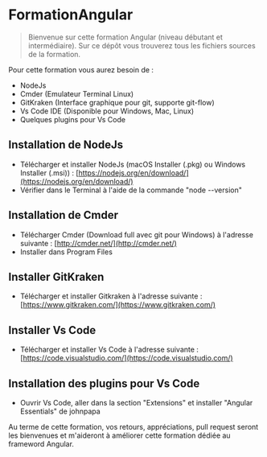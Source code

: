 # FormationAngular

> Bienvenue sur cette  formation Angular (niveau débutant et intermédiaire). Sur ce dépôt vous trouverez tous les fichiers sources de la formation.

Pour cette formation vous aurez besoin de : 
* NodeJs
* Cmder (Emulateur Terminal Linux)
* GitKraken (Interface graphique pour git, supporte git-flow)
* Vs Code IDE (Disponible pour Windows, Mac, Linux)
* Quelques plugins pour Vs Code

## Installation de NodeJs

* Télécharger et installer NodeJs (macOS Installer (.pkg) ou Windows Installer (.msi)) : [https://nodejs.org/en/download/](https://nodejs.org/en/download/)
* Vérifier dans le Terminal à l'aide de la commande "node --version"

## Installation de Cmder

* Télécharger Cmder (Download full avec git pour Windows) à l'adresse suivante : [http://cmder.net/](http://cmder.net/)
* Installer dans Program Files

## Installer GitKraken

* Télécharger et installer Gitkraken à l'adresse suivante : [https://www.gitkraken.com/](https://www.gitkraken.com/)

## Installer Vs Code

* Télécharger et installer Vs Code à l'adresse suivante : [https://code.visualstudio.com/](https://code.visualstudio.com/)

## Installation des plugins pour Vs Code

* Ouvrir Vs Code, aller dans la section "Extensions" et installer "Angular Essentials" de johnpapa

Au terme de cette formation, vos retours, appréciations, pull request seront les bienvenues et m'aideront à améliorer cette formation dédiée au frameword Angular.
